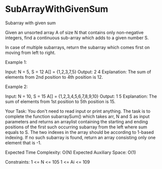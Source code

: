 # SubArrayWithGivenSum

Subarray with given sum 

Given an unsorted array A of size N that contains only non-negative integers, find a continuous sub-array which adds to a given number S.

In case of multiple subarrays, return the subarray which comes first on moving from left to right.

 

Example 1:

Input:
N = 5, S = 12
A[] = {1,2,3,7,5}
Output: 2 4
Explanation: The sum of elements 
from 2nd position to 4th position 
is 12.
 

Example 2:

Input:
N = 10, S = 15
A[] = {1,2,3,4,5,6,7,8,9,10}
Output: 1 5
Explanation: The sum of elements 
from 1st position to 5th position
is 15.
 

Your Task:
You don't need to read input or print anything. The task is to complete the function subarraySum() which takes arr, N and S as input parameters and returns an arraylist containing the starting and ending positions of the first such occurring subarray from the left where sum equals to S. The two indexes in the array should be according to 1-based indexing. If no such subarray is found, return an array consisting only one element that is -1.

 

Expected Time Complexity: O(N)
Expected Auxiliary Space: O(1)

 

Constraints:
1 <= N <= 105
1 <= Ai <= 109
